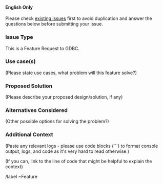 #### English Only

Please check [existing issues](https://github.com/gotomicro/eql/issues) first to avoid duplication and answer the questions below before submitting your issue.

### Issue Type

This is a Feature Request to GDBC.

### Use case(s) 

(Please state use cases, what problem will this feature solve?)

### Proposed Solution

(Please describe your proposed design/solution, if any)

### Alternatives Considered

(Other possible options for solving the problem?)

### Additional Context

(Paste any relevant logs - please use code blocks (```) to format console output,
logs, and code as it's very hard to read otherwise.)

(If you can, link to the line of code that might be helpful to explain the context)

/label ~Feature